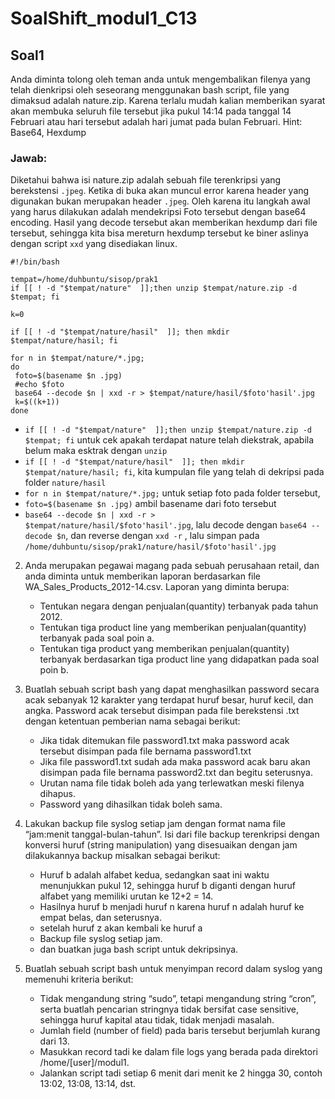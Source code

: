 # SoalShift_modul1_C13
## Soal1
Anda diminta tolong oleh teman anda untuk mengembalikan filenya yang telah dienkripsi oleh seseorang menggunakan bash script, file yang dimaksud adalah nature.zip. Karena terlalu mudah kalian memberikan syarat akan membuka seluruh file tersebut jika pukul 14:14 pada tanggal 14 Februari atau hari tersebut adalah hari jumat pada bulan Februari.
Hint: Base64, Hexdump
### Jawab:
Diketahui bahwa isi nature.zip adalah sebuah file terenkripsi yang berekstensi `.jpeg`. Ketika di buka akan muncul error karena header yang digunakan bukan merupakan header `.jpeg`. Oleh karena itu langkah awal yang harus dilakukan adalah mendekripsi Foto tersebut dengan base64 encoding. Hasil yang decode tersebut akan memberikan hexdump dari file tersebut, sehingga kita bisa mereturn hexdump tersebut ke biner aslinya dengan script `xxd` yang disediakan linux.
```
#!/bin/bash

tempat=/home/duhbuntu/sisop/prak1
if [[ ! -d "$tempat/nature"  ]];then unzip $tempat/nature.zip -d $tempat; fi

k=0

if [[ ! -d "$tempat/nature/hasil"  ]]; then mkdir $tempat/nature/hasil; fi

for n in $tempat/nature/*.jpg;
do
 foto=$(basename $n .jpg)
 #echo $foto
 base64 --decode $n | xxd -r > $tempat/nature/hasil/$foto'hasil'.jpg
 k=$((k+1))
done
```
+ `if [[ ! -d "$tempat/nature"  ]];then unzip $tempat/nature.zip -d $tempat; fi` untuk cek apakah terdapat nature telah diekstrak, apabila belum maka esktrak dengan `unzip`
+ `if [[ ! -d "$tempat/nature/hasil"  ]]; then mkdir $tempat/nature/hasil; fi`, kita kumpulan file yang telah di dekripsi pada folder `nature/hasil`
+ `for n in $tempat/nature/*.jpg;` untuk setiap foto pada folder tersebut,
+ `foto=$(basename $n .jpg)` ambil basename dari foto tersebut
+ `base64 --decode $n | xxd -r > $tempat/nature/hasil/$foto'hasil'.jpg`, lalu decode dengan `base64 --decode $n`, dan reverse dengan `xxd -r` , lalu simpan pada `/home/duhbuntu/sisop/prak1/nature/hasil/$foto'hasil'.jpg`

2. Anda merupakan pegawai magang pada sebuah perusahaan retail, dan anda diminta untuk memberikan laporan berdasarkan file WA_Sales_Products_2012-14.csv. Laporan yang diminta berupa:
   * Tentukan negara dengan penjualan(quantity) terbanyak pada tahun 2012.
   * Tentukan tiga product line yang memberikan penjualan(quantity) terbanyak pada soal poin a.
   * Tentukan tiga product yang memberikan penjualan(quantity) terbanyak berdasarkan tiga product line yang didapatkan pada soal poin b. 

3. Buatlah sebuah script bash yang dapat menghasilkan password secara acak sebanyak 12 karakter yang terdapat huruf besar, huruf kecil, dan angka. Password acak tersebut disimpan pada file berekstensi .txt dengan ketentuan pemberian nama sebagai berikut:
   * Jika tidak ditemukan file password1.txt maka password acak tersebut disimpan pada file bernama password1.txt
   * Jika file password1.txt sudah ada maka password acak baru akan disimpan pada file bernama password2.txt dan begitu seterusnya.
   * Urutan nama file tidak boleh ada yang terlewatkan meski filenya dihapus.
   * Password yang dihasilkan tidak boleh sama.

4. Lakukan backup file syslog setiap jam dengan format nama file “jam:menit tanggal-bulan-tahun”. Isi dari file backup terenkripsi dengan konversi huruf (string manipulation) yang disesuaikan dengan jam dilakukannya backup misalkan sebagai berikut:
   * Huruf b adalah alfabet kedua, sedangkan saat ini waktu menunjukkan pukul 12, sehingga huruf b diganti dengan huruf alfabet yang memiliki urutan ke 12+2 = 14.
   * Hasilnya huruf b menjadi huruf n karena huruf n adalah huruf ke empat belas, dan seterusnya.
   * setelah huruf z akan kembali ke huruf a
   * Backup file syslog setiap jam.
   * dan buatkan juga bash script untuk dekripsinya.

5. Buatlah sebuah script bash untuk menyimpan record dalam syslog yang memenuhi kriteria berikut:
   * Tidak mengandung string “sudo”, tetapi mengandung string “cron”, serta buatlah pencarian stringnya tidak bersifat case sensitive, sehingga huruf kapital atau tidak, tidak menjadi masalah.
   * Jumlah field (number of field) pada baris tersebut berjumlah kurang dari 13.
   * Masukkan record tadi ke dalam file logs yang berada pada direktori /home/[user]/modul1.
   * Jalankan script tadi setiap 6 menit dari menit ke 2 hingga 30, contoh 13:02, 13:08, 13:14, dst.
